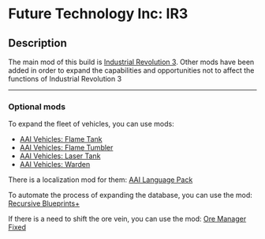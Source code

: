 # Future Technology Inc: IR3

## Description

The main mod of this build is [Industrial Revolution 3](https://mods.factorio.com/mod/IndustrialRevolution3). Other mods have been added in order to expand the capabilities and opportunities not to affect the functions of Industrial Revolution 3

---

### Optional mods

To expand the fleet of vehicles, you can use mods:
- [AAI Vehicles: Flame Tank](https://mods.factorio.com/mod/aai-vehicles-flame-tank)
- [AAI Vehicles: Flame Tumbler](https://mods.factorio.com/mod/aai-vehicles-flame-tumbler)
- [AAI Vehicles: Laser Tank](https://mods.factorio.com/mod/aai-vehicles-laser-tank)
- [AAI Vehicles: Warden](https://mods.factorio.com/mod/aai-vehicles-warden)

There is a localization mod for them: [AAI Language Pack](https://mods.factorio.com/mod/AAI_Language_Pack)

To automate the process of expanding the database, you can use the mod: [Recursive Blueprints+](https://mods.factorio.com/mod/rec-blue-plus)

If there is a need to shift the ore vein, you can use the mod: [Ore Manager Fixed](https://mods.factorio.com/mod/ore-manager-fixed)